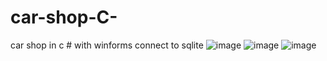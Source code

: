 # car-shop-C-
car shop in c # with winforms connect to sqlite
![image](https://user-images.githubusercontent.com/91262808/164052467-49d7238e-30ca-4591-a561-7449cf6d123f.png)
![image](https://user-images.githubusercontent.com/91262808/164052501-24de10c2-0ef0-4847-9cde-283d4c278ce2.png)
![image](https://user-images.githubusercontent.com/91262808/164052523-cde2a7cc-46a4-453c-97ee-b29595a15293.png)

